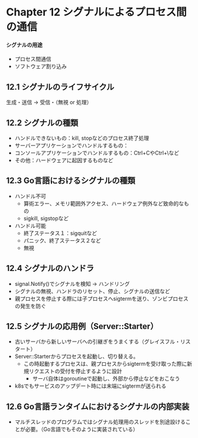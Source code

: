 # Chapter 12 シグナルによるプロセス間の通信

#### シグナルの用途
- プロセス間通信
- ソフトウェア割り込み

## 12.1 シグナルのライフサイクル
生成・送信 -> 受信・（無視 or 処理）

## 12.2 シグナルの種類
- ハンドルできないもの：kill, stopなどのプロセス終了処理
- サーバーアプリケーションでハンドルするもの：
- コンソールアプリケーションでハンドルするもの：Ctrl+CやCtrl+\など
- その他：ハードウェアに起因するものなど

## 12.3 Go言語におけるシグナルの種類
- ハンドル不可
    - 算術エラー、メモリ範囲外アクセス、ハードウェア例外など致命的なもの
    - sigkill, sigstopなど
- ハンドル可能
    - 終了ステータス１：sigquitなど
    - パニック、終了ステータス２など
    - 無視
    
## 12.4 シグナルのハンドラ
- signal.Notify()でシグナルを検知 -> ハンドリング
- シグナルの無視、ハンドラのリセット、停止、シグナルの送信など
- 親プロセスを停止する際には子プロセスへsigtermを送り、ゾンビプロセスの発生を防ぐ

## 12.5 シグナルの応用例（Server::Starter）
- 古いサーバから新しいサーバへの引継ぎをうまくする（グレイスフル・リスタート）
- Server::Starterからプロセスを起動し、切り替える。
    - この時起動するプロセスは、親プロセスからsigtermを受け取った際に新規リクエストの受付を停止するように設計
        - サーバ自体はgoroutineで起動し、外部から停止などをおこなう
- k8sでもサービスのアップデート時には末端にsigtermが送られる

## 12.6 Go言語ランタイムにおけるシグナルの内部実装
- マルチスレッドのプログラムではシグナル処理用のスレッドを別途設けることが必要。（Go言語でもそのように実装されている）

